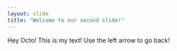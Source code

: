 ```yaml
---
layout: slide
title: "Welcome to our second slide!"
---
```

Hey Octo!  This is my text!
Use the left arrow to go back!